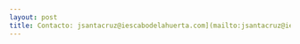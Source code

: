 ```yaml
---
layout: post
title: Contacto: jsantacruz@iescabodelahuerta.com](mailto:jsantacruz@iescabodelahuerta.com)
---
```





